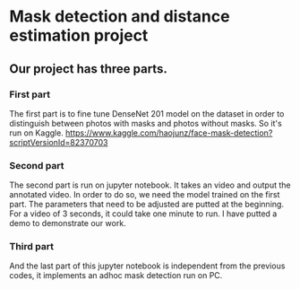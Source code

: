# Mask detection and distance estimation project
## Our project has three parts.
### First part
The first part is to fine tune DenseNet 201 model on the dataset in order to distinguish between photos with masks and photos without masks. So it's run on Kaggle. 
https://www.kaggle.com/haojunz/face-mask-detection?scriptVersionId=82370703
### Second part 
The second part is run on jupyter notebook. It takes an video and output the annotated video. In order to do so, we need the model trained on the first part. The parameters that need to be adjusted are putted at the beginning. For a video of 3 seconds, it could take one minute to run. I have putted a demo to demonstrate our work.
### Third part
And the last part of this jupyter notebook is independent from the previous codes, it implements an adhoc mask detection run on PC. 

 

